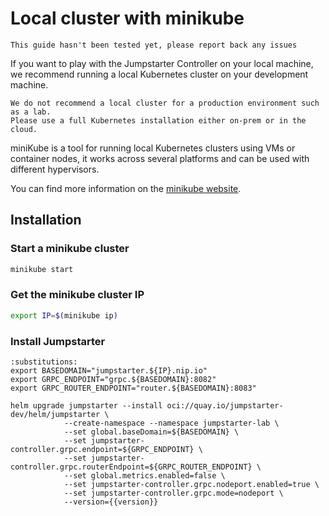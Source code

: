 # Local cluster with minikube
```{warning}
This guide hasn't been tested yet, please report back any issues
```

If you want to play with the Jumpstarter Controller on your local machine,
we recommend running a local Kubernetes cluster on your development machine.

```{warning}
We do not recommend a local cluster for a production environment such as a lab.
Please use a full Kubernetes installation either on-prem or in the cloud.
```

miniKube is a tool for running local Kubernetes clusters using VMs or container nodes,
it works across several platforms and can be used with different hypervisors.

You can find more information on the [minikube website](https://minikube.sigs.k8s.io/docs/start/).

## Installation

### Start a minikube cluster
```bash
minikube start
```

### Get the minikube cluster IP
```bash
export IP=$(minikube ip)
```

### Install Jumpstarter
```{code-block} bash
:substitutions:
export BASEDOMAIN="jumpstarter.${IP}.nip.io"
export GRPC_ENDPOINT="grpc.${BASEDOMAIN}:8082"
export GRPC_ROUTER_ENDPOINT="router.${BASEDOMAIN}:8083"

helm upgrade jumpstarter --install oci://quay.io/jumpstarter-dev/helm/jumpstarter \
            --create-namespace --namespace jumpstarter-lab \
            --set global.baseDomain=${BASEDOMAIN} \
            --set jumpstarter-controller.grpc.endpoint=${GRPC_ENDPOINT} \
            --set jumpstarter-controller.grpc.routerEndpoint=${GRPC_ROUTER_ENDPOINT} \
            --set global.metrics.enabled=false \
            --set jumpstarter-controller.grpc.nodeport.enabled=true \
            --set jumpstarter-controller.grpc.mode=nodeport \
            --version={{version}}
```
